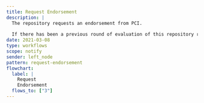```yaml
---
title: Request Endorsement
description: |
  The repository requests an endorsement from PCI.
  
  If there has been a previous round of evaluation of this repository resource, then this notification MUST include an `inReplyTo` property that MUST reference the activity `ID` of a  previous *TentativeReject* notification.
date: 2021-03-08
type: workflows
scope: notify
sender: left_node
pattern: request-endorsement
flowchart:
  label: |
    Request
    Endorsement
  flows_to: ["3"]
---
```

